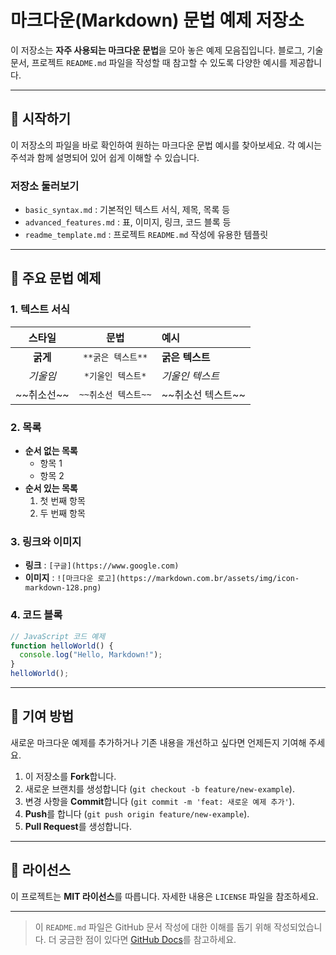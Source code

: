 # 마크다운(Markdown) 문법 예제 저장소

 

이 저장소는 **자주 사용되는 마크다운 문법**을 모아 놓은 예제 모음집입니다. 블로그, 기술 문서, 프로젝트 `README.md` 파일을 작성할 때 참고할 수 있도록 다양한 예시를 제공합니다.

-----

## 🚀 시작하기

이 저장소의 파일을 바로 확인하여 원하는 마크다운 문법 예시를 찾아보세요. 각 예시는 주석과 함께 설명되어 있어 쉽게 이해할 수 있습니다.

### 저장소 둘러보기

  * `basic_syntax.md` : 기본적인 텍스트 서식, 제목, 목록 등
  * `advanced_features.md` : 표, 이미지, 링크, 코드 블록 등
  * `readme_template.md` : 프로젝트 `README.md` 작성에 유용한 템플릿

-----

## 📝 주요 문법 예제

### 1\. 텍스트 서식

| 스타일 | 문법 | 예시 |
|:---:|:---:|:---|
| **굵게** | `**굵은 텍스트**` | **굵은 텍스트** |
| *기울임* | `*기울인 텍스트*` | *기울인 텍스트* |
| \~\~취소선\~\~ | `~~취소선 텍스트~~` | \~\~취소선 텍스트\~\~ |

### 2\. 목록

  * **순서 없는 목록**
      * 항목 1
      * 항목 2
  * **순서 있는 목록**
    1.  첫 번째 항목
    2.  두 번째 항목

### 3\. 링크와 이미지

  * **링크** : `[구글](https://www.google.com)`
  * **이미지** : `![마크다운 로고](https://markdown.com.br/assets/img/icon-markdown-128.png)`

### 4\. 코드 블록

```javascript
// JavaScript 코드 예제
function helloWorld() {
  console.log("Hello, Markdown!");
}
helloWorld();
```

-----

## 🤝 기여 방법

새로운 마크다운 예제를 추가하거나 기존 내용을 개선하고 싶다면 언제든지 기여해 주세요.

1.  이 저장소를 **Fork**합니다.
2.  새로운 브랜치를 생성합니다 (`git checkout -b feature/new-example`).
3.  변경 사항을 **Commit**합니다 (`git commit -m 'feat: 새로운 예제 추가'`).
4.  **Push**를 합니다 (`git push origin feature/new-example`).
5.  **Pull Request**를 생성합니다.

-----

## 📄 라이선스

이 프로젝트는 **MIT 라이선스**를 따릅니다. 자세한 내용은 `LICENSE` 파일을 참조하세요.

-----

> 이 `README.md` 파일은 GitHub 문서 작성에 대한 이해를 돕기 위해 작성되었습니다. 더 궁금한 점이 있다면 [GitHub Docs](https://docs.github.com/en/get-started/writing-on-github/getting-started-with-writing-and-formatting-on-github/basic-writing-and-formatting-syntax)를 참고하세요.